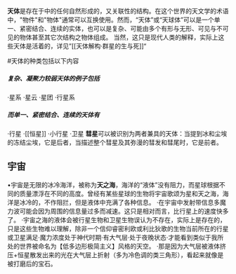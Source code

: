 **天体**是存在于中的任何自然形成的，又关联性的结构。在这个世界的天文学的术语中，"物件"和"物体"通常可以互换使用。然而，“天体”或“天球体”可以是一个单一、紧密结合、连续的实体，也可以是复杂、可能由多个有形与无形、可见与不可见的物体甚至其它次结构之物体组成。
  当然，这只是现代人类的解释，实际上这些天体是活着的，详见”[[天体解构·群星的生与死]]“

#天体的种类包括以下内容
##### **复杂、凝聚力较弱天体的例子包括**
·星系
·星云
·星团
·行星系
##### **而单一、紧密结合、连续的天体有**
·行星
·[[恒星]]
·小行星
·卫星
**彗星**可以被识别为两者兼具的天体：当提到冰和尘埃的冻结尘埃，它是后者，当描述整个彗星及其弥漫的彗发和彗尾时，它是前者。
## **宇宙**
•宇宙是无限的冰冷海洋，被称为**天之海**，海洋的“液体”没有阻力，而星球根据不同的质量漂浮在不同的高度。曾经有某些星球的生物将宇宙歌颂为星和天之海，海洋是冰冷的，不作阻拦，但是液体中充满了各种信息。
	·在宇宙中发射带信息多魔力波可能会因为周围的信息量过多而减速。这只是相对而言，比行星上的速度快多了。
	·宇宙之海的液体会被行星生物和卫星生物误认为不存在，实际上是存在的，只是这些生物难以理解，除非一个信仰睿密利欧或利比狄歌的生物当前所在的行星或卫星满足·魔力浓度处于神代时期·有大气层·处于夜晚状态·才能看到类似于我所处的世界被命名为【低多边形极简主义】风格的天空。
	·那是因为大气层被液体挤压+恒星散发出来的光在大气层上折射（多为冷色调的类三角形），看起来就像是被打磨后的宝石。
